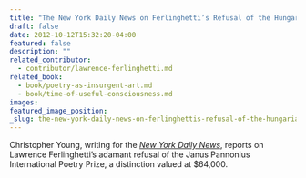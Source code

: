 ```yaml
---
title: "The New York Daily News on Ferlinghetti’s Refusal of the Hungarian PEN’s Poetry Prize"
draft: false
date: 2012-10-12T15:32:20-04:00
featured: false
description: ""
related_contributor:
  - contributor/lawrence-ferlinghetti.md
related_book:
  - book/poetry-as-insurgent-art.md
  - book/time-of-useful-consciousness.md
images:
featured_image_position: 
_slug: the-new-york-daily-news-on-ferlinghettis-refusal-of-the-hungarian-pens-poetry-prize
---
```


Christopher Young, writing for the [_New York Daily News_](http://www.nydailynews.com/blogs/pageviews/2012/10/beat-this-lawrence-ferlinghetti-refuses-hungarian-cash-award), reports on Lawrence Ferlinghetti’s adamant refusal of the Janus Pannonius International Poetry Prize, a distinction valued at $64,000.  

